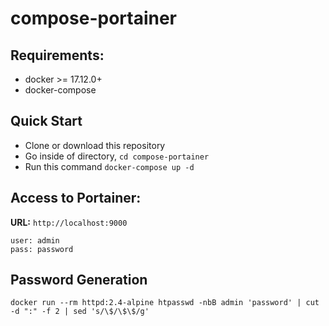 # compose-portainer

## Requirements:
* docker >= 17.12.0+
* docker-compose

## Quick Start
* Clone or download this repository
* Go inside of directory,  `cd compose-portainer`
* Run this command `docker-compose up -d`

## Access to Portainer: 

**URL:** `http://localhost:9000`

``` 
user: admin
pass: password
``` 

## Password Generation

```
docker run --rm httpd:2.4-alpine htpasswd -nbB admin 'password' | cut -d ":" -f 2 | sed 's/\$/\$\$/g'

``` 